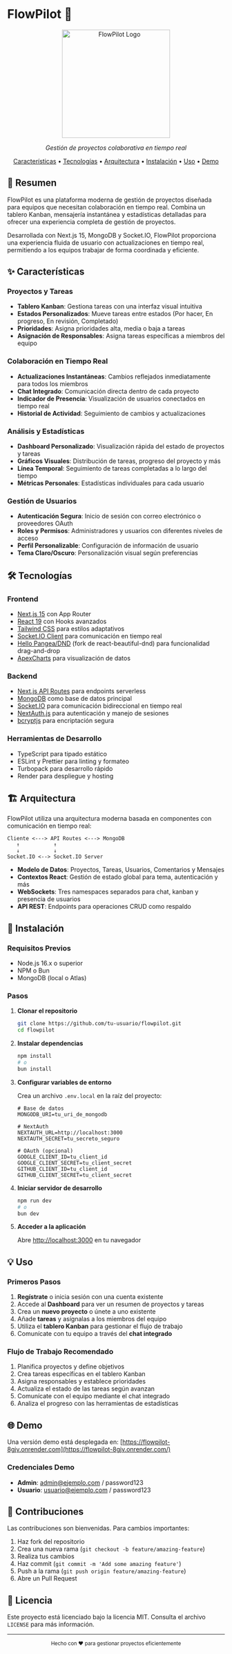 # FlowPilot 🚀

<div align="center">
  <img src="/public/logoFlowPilot.png" alt="FlowPilot Logo" width="250" />
  <p><i>Gestión de proyectos colaborativa en tiempo real</i></p>
  
  <p align="center">
    <a href="#características">Características</a> •
    <a href="#tecnologías">Tecnologías</a> •
    <a href="#arquitectura">Arquitectura</a> •
    <a href="#instalación">Instalación</a> •
    <a href="#uso">Uso</a> •
    <a href="#demo">Demo</a>
  </p>
</div>

## 🌟 Resumen

FlowPilot es una plataforma moderna de gestión de proyectos diseñada para equipos que necesitan colaboración en tiempo real. Combina un tablero Kanban, mensajería instantánea y estadísticas detalladas para ofrecer una experiencia completa de gestión de proyectos.

Desarrollada con Next.js 15, MongoDB y Socket.IO, FlowPilot proporciona una experiencia fluida de usuario con actualizaciones en tiempo real, permitiendo a los equipos trabajar de forma coordinada y eficiente.

## ✨ Características

### Proyectos y Tareas

- **Tablero Kanban**: Gestiona tareas con una interfaz visual intuitiva
- **Estados Personalizados**: Mueve tareas entre estados (Por hacer, En progreso, En revisión, Completado)
- **Prioridades**: Asigna prioridades alta, media o baja a tareas
- **Asignación de Responsables**: Asigna tareas específicas a miembros del equipo

### Colaboración en Tiempo Real

- **Actualizaciones Instantáneas**: Cambios reflejados inmediatamente para todos los miembros
- **Chat Integrado**: Comunicación directa dentro de cada proyecto
- **Indicador de Presencia**: Visualización de usuarios conectados en tiempo real
- **Historial de Actividad**: Seguimiento de cambios y actualizaciones

### Análisis y Estadísticas

- **Dashboard Personalizado**: Visualización rápida del estado de proyectos y tareas
- **Gráficos Visuales**: Distribución de tareas, progreso del proyecto y más
- **Línea Temporal**: Seguimiento de tareas completadas a lo largo del tiempo
- **Métricas Personales**: Estadísticas individuales para cada usuario

### Gestión de Usuarios

- **Autenticación Segura**: Inicio de sesión con correo electrónico o proveedores OAuth
- **Roles y Permisos**: Administradores y usuarios con diferentes niveles de acceso
- **Perfil Personalizable**: Configuración de información de usuario
- **Tema Claro/Oscuro**: Personalización visual según preferencias

## 🛠️ Tecnologías

### Frontend

- [Next.js 15](https://nextjs.org/) con App Router
- [React 19](https://react.dev/) con Hooks avanzados
- [Tailwind CSS](https://tailwindcss.com/) para estilos adaptativos
- [Socket.IO Client](https://socket.io/docs/v4/client-api/) para comunicación en tiempo real
- [Hello Pangea/DND](https://github.com/hello-pangea/dnd) (fork de react-beautiful-dnd) para funcionalidad drag-and-drop
- [ApexCharts](https://apexcharts.com/) para visualización de datos

### Backend

- [Next.js API Routes](https://nextjs.org/docs/api-routes/introduction) para endpoints serverless
- [MongoDB](https://www.mongodb.com/) como base de datos principal
- [Socket.IO](https://socket.io/) para comunicación bidireccional en tiempo real
- [NextAuth.js](https://next-auth.js.org/) para autenticación y manejo de sesiones
- [bcryptjs](https://github.com/dcodeIO/bcrypt.js) para encriptación segura

### Herramientas de Desarrollo

- TypeScript para tipado estático
- ESLint y Prettier para linting y formateo
- Turbopack para desarrollo rápido
- Render para despliegue y hosting

## 🏗️ Arquitectura

FlowPilot utiliza una arquitectura moderna basada en componentes con comunicación en tiempo real:

```
Cliente <---> API Routes <---> MongoDB
   ↑           ↑
   ↓           ↓
Socket.IO <--> Socket.IO Server
```

- **Modelo de Datos**: Proyectos, Tareas, Usuarios, Comentarios y Mensajes
- **Contextos React**: Gestión de estado global para tema, autenticación y más
- **WebSockets**: Tres namespaces separados para chat, kanban y presencia de usuarios
- **API REST**: Endpoints para operaciones CRUD como respaldo

## 🚀 Instalación

### Requisitos Previos

- Node.js 16.x o superior
- NPM o Bun
- MongoDB (local o Atlas)

### Pasos

1. **Clonar el repositorio**

   ```bash
   git clone https://github.com/tu-usuario/flowpilot.git
   cd flowpilot
   ```

2. **Instalar dependencias**

   ```bash
   npm install
   # o
   bun install
   ```

3. **Configurar variables de entorno**

   Crea un archivo `.env.local` en la raíz del proyecto:

   ```
   # Base de datos
   MONGODB_URI=tu_uri_de_mongodb

   # NextAuth
   NEXTAUTH_URL=http://localhost:3000
   NEXTAUTH_SECRET=tu_secreto_seguro

   # OAuth (opcional)
   GOOGLE_CLIENT_ID=tu_client_id
   GOOGLE_CLIENT_SECRET=tu_client_secret
   GITHUB_CLIENT_ID=tu_client_id
   GITHUB_CLIENT_SECRET=tu_client_secret
   ```

4. **Iniciar servidor de desarrollo**

   ```bash
   npm run dev
   # o
   bun dev
   ```

5. **Acceder a la aplicación**

   Abre [http://localhost:3000](http://localhost:3000) en tu navegador

## 💡 Uso

### Primeros Pasos

1. **Regístrate** o inicia sesión con una cuenta existente
2. Accede al **Dashboard** para ver un resumen de proyectos y tareas
3. Crea un **nuevo proyecto** o únete a uno existente
4. Añade **tareas** y asígnalas a los miembros del equipo
5. Utiliza el **tablero Kanban** para gestionar el flujo de trabajo
6. Comunícate con tu equipo a través del **chat integrado**

### Flujo de Trabajo Recomendado

1. Planifica proyectos y define objetivos
2. Crea tareas específicas en el tablero Kanban
3. Asigna responsables y establece prioridades
4. Actualiza el estado de las tareas según avanzan
5. Comunícate con el equipo mediante el chat integrado
6. Analiza el progreso con las herramientas de estadísticas

## 🌐 Demo

Una versión demo está desplegada en: [https://flowpilot-8gjv.onrender.com](https://flowpilot-8gjv.onrender.com/)

### Credenciales Demo

- **Admin**: admin@ejemplo.com / password123
- **Usuario**: usuario@ejemplo.com / password123

## 🤝 Contribuciones

Las contribuciones son bienvenidas. Para cambios importantes:

1. Haz fork del repositorio
2. Crea una nueva rama (`git checkout -b feature/amazing-feature`)
3. Realiza tus cambios
4. Haz commit (`git commit -m 'Add some amazing feature'`)
5. Push a la rama (`git push origin feature/amazing-feature`)
6. Abre un Pull Request

## 📜 Licencia

Este proyecto está licenciado bajo la licencia MIT. Consulta el archivo `LICENSE` para más información.

---

<div align="center">
  <sub>Hecho con ❤️ para gestionar proyectos eficientemente</sub>
</div>
